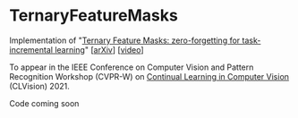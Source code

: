 # TernaryFeatureMasks
Implementation of "[Ternary Feature Masks: zero-forgetting for task-incremental learning](https://drive.google.com/file/d/1N2aj9Uxe6igDRGd6vbB8-jE-AeR2jk7C/view)" [[arXiv](https://arxiv.org/abs/2001.08714)] [[video](https://www.youtube.com/watch?v=bhkLNyA8Woo&ab_channel=ContinualAI)]

To appear in the IEEE Conference on Computer Vision and Pattern Recognition Workshop (CVPR-W) on [Continual Learning in Computer Vision](https://sites.google.com/view/clvision2021/call-for-papers/accepted-papers) (CLVision) 2021.

Code coming soon
